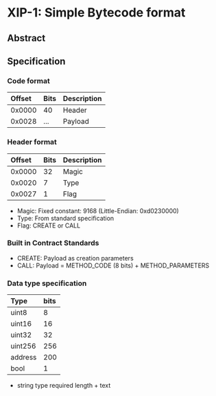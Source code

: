 # XIP-1: Simple Bytecode format

## Abstract

## Specification

### Code format

|Offset|Bits|Description|
|:-----|:---|:---|
|0x0000|40|Header|
|0x0028|...|Payload|

### Header format

|Offset|Bits|Description|
|:-----|:---|:---|
|0x0000|32|Magic|
|0x0020|7|Type|
|0x0027|1|Flag|

* Magic: Fixed constant: 9168 (Little-Endian: 0xd0230000)
* Type: From standard specification
* Flag: CREATE or CALL

### Built in Contract Standards

* CREATE: Payload as creation parameters
* CALL: Payload = METHOD_CODE (8 bits) + METHOD_PARAMETERS

### Data type specification

|Type|bits|
|:---|:---|
|uint8|8|
|uint16|16|
|uint32|32|
|uint256|256|
|address|200|
|bool|1|
* string type required length + text
